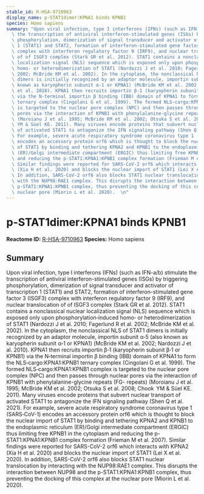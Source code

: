 ```yaml
---
stable_id: R-HSA-9710963
display_name: p-STAT1dimer:KPNA1 binds KPNB1
species: Homo sapiens
summary: "Upon viral infection, type I interferons (IFNs) (such as IFN-a/b) stimulate\
  \ the transcription of antiviral interferon-stimulated genes (ISGs) by triggering\
  \ phosphorylation, dimerization of signal transducer and activator of transcription\
  \ 1 (STAT1) and STAT2, formation of interferon-stimulated gene factor 3 (ISGF3)\
  \ complex with interferon regulatory factor 9 (IRF9), and nuclear translocation\
  \ of of ISGF3 complex (Stark GR et al. 2012). STAT1 contains a nonclassical nuclear\
  \ localization signal (NLS) sequence which is exposed only upon phosphorylation‑induced\
  \ homo‑ or heterodimerization of STAT1 (Nardozzi J et al. 2010; Fagerlund R et al.\
  \ 2002; McBride KM et al. 2002). In the cytoplasm, the nonclassical NLS of STAT1\
  \ dimers is initially recognized by an adaptor molecule, importin subunit α‑5 (also\
  \ known as karyopherin subunit α‑1 or KPNA1) (McBride KM et al. 2002; Nardozzi J\
  \ et al. 2010). KPNA1 then recruits importin β‑1 (karyopherin subunit β‑1 or KPNB1)\
  \ via the N‑terminal importin β binding (IBB) domain of KPNA1 to form the NLS‑cargo:KPNA1:KPNB1\
  \ ternary complex (Cingolani G et al. 1999). The formed NLS‑cargo:KPNA1:KPNB1 complex\
  \ is targeted to the nuclear pore complex (NPC) and then passes through nuclear\
  \ pores via the interaction of KPNB1 with phenylalanine-glycine repeats (FG- repeats)\
  \ (Moroianu J et al. 1995; McBride KM et al. 2002; Otsuka S et al. 2008; Chook \
  \ YM & Süel KE. 2011). Many viruses encode proteins that subvert nuclear transport\
  \ of activated STAT1 to antagonize the IFN signaling pathway (Shen Q et al. 2021).\
  \ For example, severe acute respiratory syndrome coronavirus type 1 (SARS‑CoV-1)\
  \ encodes an accessory protein orf6 which is thought to block the nuclear import\
  \ of STAT1 by binding and tethering KPNA2 and KPNB1 to the endoplasmic reticulum\
  \ (ER)/Golgi intermediate compartment (ERGIC) thus limiting free KPNB1 in the cytoplasm\
  \ and reducing the p-STAT1:KPNA1:KPNB1 complex formation (Frieman M et al. 2007).\
  \ Similar findings were reported for SARS-CoV-2 orf6 which interacts with KPNA2\
  \ (Xia H et al. 2020) and blocks the nuclear import of STAT1 (Lei X et al. 2020).\
  \ In addition, SARS-CoV-2 orf6 also blocks STAT1 nuclear translocation by interacting\
  \ with the NUP98:RAE1 complex. This disrupts the interaction between NUP98 and the\
  \ p-STAT1:KPNA1:KPNB1 complex, thus preventing the docking of this complex at the\
  \ nuclear pore (Miorin L et al. 2020).  \n"
---
```


# p-STAT1dimer:KPNA1 binds KPNB1
**Reactome ID:** [R-HSA-9710963](https://reactome.org/content/detail/R-HSA-9710963)
**Species:** Homo sapiens

## Summary

Upon viral infection, type I interferons (IFNs) (such as IFN-a/b) stimulate the transcription of antiviral interferon-stimulated genes (ISGs) by triggering phosphorylation, dimerization of signal transducer and activator of transcription 1 (STAT1) and STAT2, formation of interferon-stimulated gene factor 3 (ISGF3) complex with interferon regulatory factor 9 (IRF9), and nuclear translocation of of ISGF3 complex (Stark GR et al. 2012). STAT1 contains a nonclassical nuclear localization signal (NLS) sequence which is exposed only upon phosphorylation‑induced homo‑ or heterodimerization of STAT1 (Nardozzi J et al. 2010; Fagerlund R et al. 2002; McBride KM et al. 2002). In the cytoplasm, the nonclassical NLS of STAT1 dimers is initially recognized by an adaptor molecule, importin subunit α‑5 (also known as karyopherin subunit α‑1 or KPNA1) (McBride KM et al. 2002; Nardozzi J et al. 2010). KPNA1 then recruits importin β‑1 (karyopherin subunit β‑1 or KPNB1) via the N‑terminal importin β binding (IBB) domain of KPNA1 to form the NLS‑cargo:KPNA1:KPNB1 ternary complex (Cingolani G et al. 1999). The formed NLS‑cargo:KPNA1:KPNB1 complex is targeted to the nuclear pore complex (NPC) and then passes through nuclear pores via the interaction of KPNB1 with phenylalanine-glycine repeats (FG- repeats) (Moroianu J et al. 1995; McBride KM et al. 2002; Otsuka S et al. 2008; Chook  YM & Süel KE. 2011). Many viruses encode proteins that subvert nuclear transport of activated STAT1 to antagonize the IFN signaling pathway (Shen Q et al. 2021). For example, severe acute respiratory syndrome coronavirus type 1 (SARS‑CoV-1) encodes an accessory protein orf6 which is thought to block the nuclear import of STAT1 by binding and tethering KPNA2 and KPNB1 to the endoplasmic reticulum (ER)/Golgi intermediate compartment (ERGIC) thus limiting free KPNB1 in the cytoplasm and reducing the p-STAT1:KPNA1:KPNB1 complex formation (Frieman M et al. 2007). Similar findings were reported for SARS-CoV-2 orf6 which interacts with KPNA2 (Xia H et al. 2020) and blocks the nuclear import of STAT1 (Lei X et al. 2020). In addition, SARS-CoV-2 orf6 also blocks STAT1 nuclear translocation by interacting with the NUP98:RAE1 complex. This disrupts the interaction between NUP98 and the p-STAT1:KPNA1:KPNB1 complex, thus preventing the docking of this complex at the nuclear pore (Miorin L et al. 2020).  

